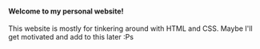 #### Welcome to my personal website!
This website is mostly for tinkering around with HTML and CSS.
Maybe I'll get motivated and add to this later :Ps
